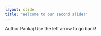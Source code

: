 ```yaml
---
layout: slide
title: "Welcome to our second slide!"
---
```

Author Pankaj
Use the left arrow to go back!
